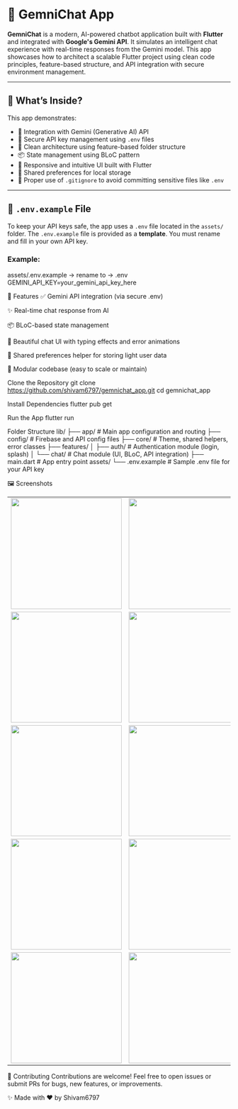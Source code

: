 # 💬 GemniChat App

**GemniChat** is a modern, AI-powered chatbot application built with **Flutter** and integrated with **Google's Gemini API**. It simulates an intelligent chat experience with real-time responses from the Gemini model. This app showcases how to architect a scalable Flutter project using clean code principles, feature-based structure, and API integration with secure environment management.

---

## 🌟 What’s Inside?

This app demonstrates:

- 🧠 Integration with Gemini (Generative AI) API
- 🔐 Secure API key management using `.env` files
- 🧱 Clean architecture using feature-based folder structure
- 📦 State management using BLoC pattern
- 🎨 Responsive and intuitive UI built with Flutter
- 💾 Shared preferences for local storage
- 🚫 Proper use of `.gitignore` to avoid committing sensitive files like `.env`

---

## 📁 `.env.example` File

To keep your API keys safe, the app uses a `.env` file located in the `assets/` folder. The `.env.example` file is provided as a **template**. You must rename and fill in your own API key.

### Example:

assets/.env.example → rename to → .env
GEMINI_API_KEY=your_gemini_api_key_here

🚀 Features
✅ Gemini API integration (via secure .env)

✨ Real-time chat response from AI

📦 BLoC-based state management

💬 Beautiful chat UI with typing effects and error animations

🔧 Shared preferences helper for storing light user data

🧩 Modular codebase (easy to scale or maintain)

Clone the Repository
git clone https://github.com/shivam6797/gemnichat_app.git
cd gemnichat_app

Install Dependencies
flutter pub get

Run the App
flutter run

Folder Structure
lib/
├── app/                     # Main app configuration and routing
├── config/                  # Firebase and API config files
├── core/                    # Theme, shared helpers, error classes
├── features/
│   ├── auth/                # Authentication module (login, splash)
│   └── chat/                # Chat module (UI, BLoC, API integration)
├── main.dart                # App entry point
assets/
└── .env.example             # Sample .env file for your API key

🖼️ Screenshots
<table>
  <tr>
    <td align="center"><img src="https://github.com/user-attachments/assets/45383516-46c5-4e02-bf00-3ef3a824e777" width="250" /></td>
    <td align="center"><img src="https://github.com/user-attachments/assets/935ec7c4-92dd-4c7a-a445-d708136ca6e5" width="250" /></td>
    <td align="center"><img src="https://github.com/user-attachments/assets/dcfbbc05-ea26-4ddc-a0ea-6715ba32d7d9" width="250" /></td>
    <td align="center"><img src="https://github.com/user-attachments/assets/2967b09b-9771-4d79-a447-4c56f872aa68" width="250" /></td>    
  </tr>
   <tr>
    <td align="center"><img src="https://github.com/user-attachments/assets/be6fbecf-090e-49c2-845d-bab0cbacc333" width="250" /></td>
    <td align="center"><img src="https://github.com/user-attachments/assets/6023d8f0-261d-47d4-87d4-3fd4c3b8354e" width="250" /></td>
    <td align="center"><img src="https://github.com/user-attachments/assets/674e3c6e-6a50-4643-abc5-4daeff06c88c" width="250" /></td>
    <td align="center"><img src="https://github.com/user-attachments/assets/ef38d347-157b-49fc-91d0-6d66d6be4f38" width="250" /></td>    
  </tr>
  <tr>
     <td align="center"><img src="https://github.com/user-attachments/assets/0b53e665-a4d3-4a64-afa5-5a9a068b42d9" width="250" /></td>
    <td align="center"><img src="https://github.com/user-attachments/assets/0e2ae6af-5248-458f-b256-a473c3884a67" width="250" /></td>
    <td align="center"><img src="https://github.com/user-attachments/assets/5a144f5a-e1a8-4cae-8872-50e8b6ea7906" width="250" /></td>
    <td align="center"><img src="https://github.com/user-attachments/assets/a05abd2d-9c71-4aad-afd8-fb75651424c3" width="250" /></td>
  </tr>
    <tr>
     <td align="center"><img src="https://github.com/user-attachments/assets/29d149a4-d0e9-4763-ae18-648e01f7963f" width="250" /></td>
    <td align="center"><img src="https://github.com/user-attachments/assets/e5f0f253-1e00-41c2-9129-8cf1c13b78f1" width="250" /></td>
    <td align="center"><img src="https://github.com/user-attachments/assets/ec6bdd9b-15e0-4b2d-9987-42bf2e3f6284" width="250" /></td>
    <td align="center"><img src="https://github.com/user-attachments/assets/74269ff9-6b42-42e5-a369-0640e8edbb99" width="250" /></td>
  </tr>
    <tr>
     <td align="center"><img src="https://github.com/user-attachments/assets/bb2b9633-fbb7-4030-9291-dbb6bd223296" width="250" /></td>
    <td align="center"><img src="https://github.com/user-attachments/assets/3d5144ed-19b3-41b6-bb72-947766a580d9" width="250" /></td>
  </tr>
</table>

🤝 Contributing
  Contributions are welcome!
Feel free to open issues or submit PRs for bugs, new features, or improvements.

✨ Made with ❤️ by Shivam6797
